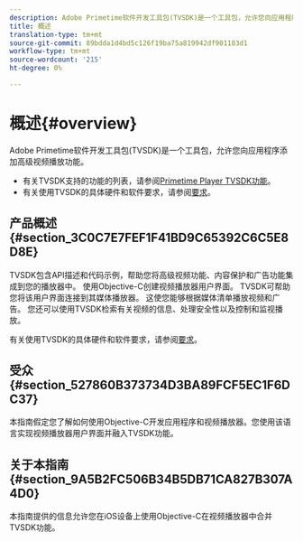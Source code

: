 ```yaml
---
description: Adobe Primetime软件开发工具包(TVSDK)是一个工具包，允许您向应用程序添加高级视频播放功能。
title: 概述
translation-type: tm+mt
source-git-commit: 89bdda1d4bd5c126f19ba75a819942df901183d1
workflow-type: tm+mt
source-wordcount: '215'
ht-degree: 0%

---
```



# 概述{#overview}

Adobe Primetime软件开发工具包(TVSDK)是一个工具包，允许您向应用程序添加高级视频播放功能。

* 有关TVSDK支持的功能的列表，请参阅[Primetime Player TVSDK功能](../c-psdk-ios-1.4-overview/c-psdk-ios-1.4-overview-of-the-player.md)。
* 有关使用TVSDK的具体硬件和软件要求，请参阅[要求](../c-psdk-ios-1.4-overview/c-psdk-ios-1.4-requirements.md)。

## 产品概述{#section_3C0C7E7FEF1F41BD9C65392C6C5E8D8E}

TVSDK包含API描述和代码示例，帮助您将高级视频功能、内容保护和广告功能集成到您的播放器中。 使用Objective-C创建视频播放器用户界面。 TVSDK可帮助您将该用户界面连接到其媒体播放器。 这使您能够根据媒体清单播放视频和广告。 您还可以使用TVSDK检索有关视频的信息、处理安全性以及控制和监视播放。

有关使用TVSDK的具体硬件和软件要求，请参阅[要求](../c-psdk-ios-1.4-overview/c-psdk-ios-1.4-requirements.md)。

## 受众{#section_527860B373734D3BA89FCF5EC1F6DC37}

本指南假定您了解如何使用Objective-C开发应用程序和视频播放器。您使用该语言实现视频播放器用户界面并融入TVSDK功能。

## 关于本指南{#section_9A5B2FC506B34B5DB71CA827B307A4D0}

本指南提供的信息允许您在iOS设备上使用Objective-C在视频播放器中合并TVSDK功能。
